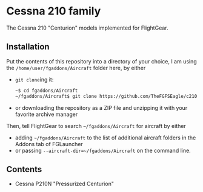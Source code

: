 # Cessna 210 family
The Cessna 210 "Centurion" models implemented for FlightGear.

## Installation

Put the contents of this repository into a directory of your choice, I am using the `/home/user/fgaddons/Aircraft` folder here, by either
* `git clone`ing it:
	```sh
	~$ cd fgaddons/Aircraft
	~/fgaddons/Aircraft$ git clone https://github.com/TheFGFSEagle/c210-family
	```
* or downloading the repository as a ZIP file and unzipping it with your favorite archive manager

Then, tell FlightGear to search `~/fgaddons/Aircraft` for aircraft by either
* adding `~/fgaddons/Aircraft` to the list of additional aircraft folders in the Addons tab of FGLauncher
* or passing `--aircraft-dir=~/fgaddons/Aircraft` on the command line.

## Contents

* Cessna P210N "Pressurized Centurion"
